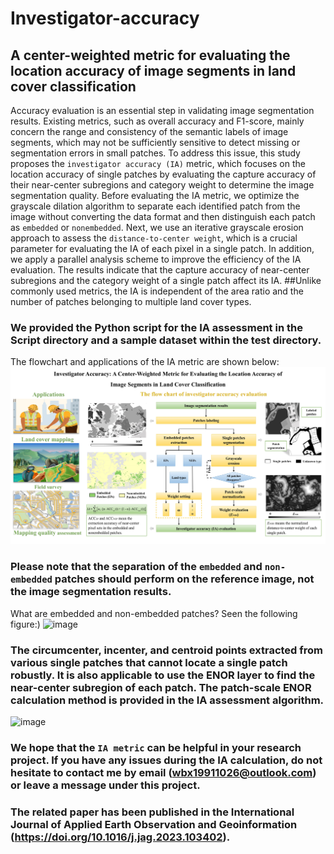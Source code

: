 # Investigator-accuracy
## A center-weighted metric for evaluating the location accuracy of image segments in land cover classification

Accuracy evaluation is an essential step in validating image segmentation results. Existing metrics, such as overall accuracy and F1-score, mainly concern the range and consistency of the semantic labels of image segments, which may not be sufficiently sensitive to detect missing or segmentation errors in small patches. To address this issue, this study proposes the `investigator accuracy (IA)` metric, which focuses on the location accuracy of single patches by evaluating the capture accuracy of their near-center subregions and category weight to determine the image segmentation quality. Before evaluating the IA metric, we optimize the grayscale dilation algorithm to separate each identified patch from the image without converting the data format and then distinguish each patch as `embedded` or `nonembedded`. Next, we use an iterative grayscale erosion approach to assess the `distance-to-center weight`, which is a crucial parameter for evaluating the IA of each pixel in a single patch. In addition, we apply a parallel analysis scheme to improve the efficiency of the IA evaluation. The results indicate that the capture accuracy of near-center subregions and the category weight of a single patch affect its IA. 
##Unlike commonly used metrics, the IA is independent of the area ratio and the number of patches belonging to multiple land cover types.

###  We provided the Python script for the IA assessment in the Script directory and a sample dataset within the test directory. 
The flowchart and applications of the IA metric are shown below:
![image](PNG/Workflow.jpg)

### Please note that the separation of the `embedded` and `non-embedded` patches should perform on the reference image, not the image segmentation results.  
What are embedded and non-embedded patches? Seen the following figure:)
![image](PNG/Figure5.jpg)



### The circumcenter, incenter, and centroid points extracted from various single patches that cannot locate a single patch robustly. It is also applicable to use the ENOR layer to find the near-center subregion of each patch. The patch-scale ENOR calculation method is provided in the IA assessment algorithm.
![image](PNG/LOCATION.jpg)


### We hope that the `IA metric` can be helpful in your research project. If you have any issues during the IA calculation, do not hesitate to contact me by email (wbx19911026@outlook.com) or leave a message under this project.
### The related paper has been published in the International Journal of Applied Earth Observation and Geoinformation (https://doi.org/10.1016/j.jag.2023.103402).








